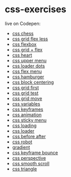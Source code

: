 # css-exercises

live on Codepen:

+ <a href="https://codepen.io/TomaszPieta/pen/yqPOGK">css chess</a>
+ <a href="https://codepen.io/TomaszPieta/full/yqaQyP">css grid flex less</a>
+ <a href="https://codepen.io/TomaszPieta/full/rrMWgv">css flexbox</a>
+ <a href="https://codepen.io/TomaszPieta/full/MXRdVB">css grid + flex</a>
+ <a href="https://codepen.io/TomaszPieta/full/Papdvw">css heart</a>
+ <a href="https://codepen.io/TomaszPieta/full/GdxyqQ">css upper menu</a>
+ <a href="https://codepen.io/TomaszPieta/full/ELBLRq">css loader dots</a>
+ <a href="https://codepen.io/TomaszPieta/full/RyzzGv">css flex menu</a>
+ <a href="https://codepen.io/TomaszPieta/full/YLoLZw">css hamburger</a>
+ <a href="https://codepen.io/TomaszPieta/full/xjXwyY">css block centering</a>
+ <a href="https://codepen.io/TomaszPieta/full/XZRNra">css grid first</a>
+ <a href="https://codepen.io/TomaszPieta/full/rJwoOE">css grid test</a>
+ <a href="https://codepen.io/TomaszPieta/full/YeQooW">css grid move</a>
+ <a href="https://codepen.io/TomaszPieta/full/oEppzV">css variables</a>
+ <a href="https://codepen.io/TomaszPieta/full/BYJYXq">css keyframes</a>
+ <a href="https://codepen.io/TomaszPieta/full/BYJYqP">css animation</a>
+ <a href="https://codepen.io/TomaszPieta/full/MQVvqo">css sticky menu</a>
+ <a href="https://codepen.io/TomaszPieta/full/wymJNG">css loading</a>
+ <a href="https://codepen.io/TomaszPieta/full/paLrqP">css loader</a>
+ <a href="https://codepen.io/TomaszPieta/full/VQExqP">css before after</a>
+ <a href="https://codepen.io/TomaszPieta/full/yvRLMo">css robot</a>
+ <a href="#">gradient</a>
+ <a href="#">css keyframe bounce</a>
+ <a href="#">css perspective</a>
+ <a href="https://codepen.io/TomaszPieta/full/OvZobM">css smooth scroll</a>
+ <a href="#">css triangle</a>
